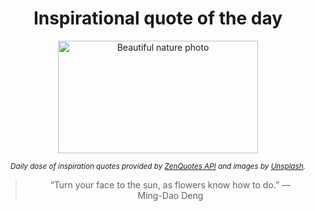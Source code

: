 
<div align="center">

# Inspirational quote of the day

<img src="./data/photo.jpeg" alt="Beautiful nature photo" width="320" height="180">

<sub><i>Daily dose of inspiration quotes provided by [ZenQuotes API](https://zenquotes.io/) and images by [Unsplash](https://unsplash.com/).</i></sub>


<blockquote>&ldquo;Turn your face to the sun, as flowers know how to do.&rdquo; &mdash; <footer>Ming-Dao Deng</footer></blockquote>

</div>

